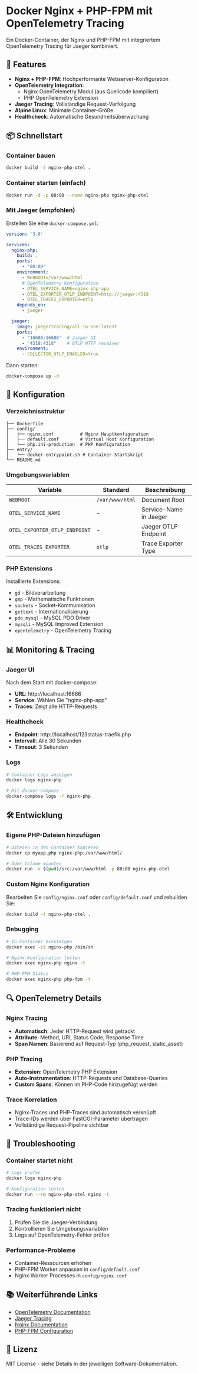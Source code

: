 # Docker Nginx + PHP-FPM mit OpenTelemetry Tracing

Ein Docker-Container, der Nginx und PHP-FPM mit integriertem OpenTelemetry Tracing für Jaeger kombiniert.

## 🚀 Features

- **Nginx + PHP-FPM**: Hochperformante Webserver-Konfiguration
- **OpenTelemetry Integration**: 
  - Nginx OpenTelemetry Modul (aus Quellcode kompiliert)
  - PHP OpenTelemetry Extension
- **Jaeger Tracing**: Vollständige Request-Verfolgung
- **Alpine Linux**: Minimale Container-Größe
- **Healthcheck**: Automatische Gesundheitsüberwachung

## 📦 Schnellstart

### Container bauen
```bash
docker build -t nginx-php-otel .
```

### Container starten (einfach)
```bash
docker run -d -p 80:80 --name nginx-php nginx-php-otel
```

### Mit Jaeger (empfohlen)
Erstellen Sie eine `docker-compose.yml`:

```yaml
version: '3.8'

services:
  nginx-php:
    build: .
    ports:
      - "80:80"
    environment:
      - WEBROOT=/var/www/html
      # OpenTelemetry Konfiguration
      - OTEL_SERVICE_NAME=nginx-php-app
      - OTEL_EXPORTER_OTLP_ENDPOINT=http://jaeger:4318
      - OTEL_TRACES_EXPORTER=otlp
    depends_on:
      - jaeger

  jaeger:
    image: jaegertracing/all-in-one:latest
    ports:
      - "16686:16686"  # Jaeger UI
      - "4318:4318"    # OTLP HTTP receiver
    environment:
      - COLLECTOR_OTLP_ENABLED=true
```

Dann starten:
```bash
docker-compose up -d
```

## 🔧 Konfiguration

### Verzeichnisstruktur
```
├── Dockerfile
├── config/
│   ├── nginx.conf          # Nginx Hauptkonfiguration
│   ├── default.conf        # Virtual Host Konfiguration
│   └── php.ini-production  # PHP Konfiguration
├── entry/
│   └── docker-entrypoint.sh # Container-Startskript
└── README.md
```

### Umgebungsvariablen

| Variable | Standard | Beschreibung |
|----------|----------|--------------|
| `WEBROOT` | `/var/www/html` | Document Root |
| `OTEL_SERVICE_NAME` | - | Service-Name in Jaeger |
| `OTEL_EXPORTER_OTLP_ENDPOINT` | - | Jaeger OTLP Endpoint |
| `OTEL_TRACES_EXPORTER` | `otlp` | Trace Exporter Type |

### PHP Extensions

Installierte Extensions:
- `gd` - Bildverarbeitung
- `gmp` - Mathematische Funktionen
- `sockets` - Socket-Kommunikation
- `gettext` - Internationalisierung
- `pdo_mysql` - MySQL PDO Driver
- `mysqli` - MySQL Improved Extension
- `opentelemetry` - OpenTelemetry Tracing

## 📊 Monitoring & Tracing

### Jaeger UI
Nach dem Start mit docker-compose:
- **URL**: http://localhost:16686
- **Service**: Wählen Sie "nginx-php-app"
- **Traces**: Zeigt alle HTTP-Requests

### Healthcheck
- **Endpoint**: http://localhost/123status-traefik.php
- **Intervall**: Alle 30 Sekunden
- **Timeout**: 3 Sekunden

### Logs
```bash
# Container-Logs anzeigen
docker logs nginx-php

# Mit docker-compose
docker-compose logs -f nginx-php
```

## 🛠️ Entwicklung

### Eigene PHP-Dateien hinzufügen
```bash
# Dateien in den Container kopieren
docker cp myapp.php nginx-php:/var/www/html/

# Oder Volume mounten
docker run -v $(pwd)/src:/var/www/html -p 80:80 nginx-php-otel
```

### Custom Nginx Konfiguration
Bearbeiten Sie `config/nginx.conf` oder `config/default.conf` und rebuilden Sie:
```bash
docker build -t nginx-php-otel .
```

### Debugging
```bash
# In Container einsteigen
docker exec -it nginx-php /bin/sh

# Nginx-Konfiguration testen
docker exec nginx-php nginx -t

# PHP-FPM Status
docker exec nginx-php php-fpm -t
```

## 🔍 OpenTelemetry Details

### Nginx Tracing
- **Automatisch**: Jeder HTTP-Request wird getrackt
- **Attribute**: Method, URI, Status Code, Response Time
- **Span Namen**: Basierend auf Request-Typ (php_request, static_asset)

### PHP Tracing
- **Extension**: OpenTelemetry PHP Extension
- **Auto-Instrumentation**: HTTP-Requests und Database-Queries
- **Custom Spans**: Können im PHP-Code hinzugefügt werden

### Trace Korrelation
- Nginx-Traces und PHP-Traces sind automatisch verknüpft
- Trace-IDs werden über FastCGI-Parameter übertragen
- Vollständige Request-Pipeline sichtbar

## 🚨 Troubleshooting

### Container startet nicht
```bash
# Logs prüfen
docker logs nginx-php

# Konfiguration testen
docker run --rm nginx-php-otel nginx -t
```

### Tracing funktioniert nicht
1. Prüfen Sie die Jaeger-Verbindung
2. Kontrollieren Sie Umgebungsvariablen
3. Logs auf OpenTelemetry-Fehler prüfen

### Performance-Probleme
- Container-Ressourcen erhöhen
- PHP-FPM Worker anpassen in `config/default.conf`
- Nginx Worker Processes in `config/nginx.conf`

## 📚 Weiterführende Links

- [OpenTelemetry Documentation](https://opentelemetry.io/)
- [Jaeger Tracing](https://www.jaegertracing.io/)
- [Nginx Documentation](https://nginx.org/en/docs/)
- [PHP-FPM Configuration](https://www.php.net/manual/en/install.fpm.php)

## 📄 Lizenz

MIT License - siehe Details in der jeweiligen Software-Dokumentation.
